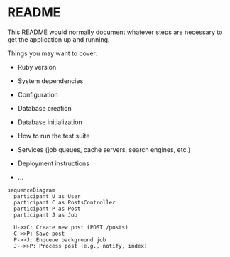# README

This README would normally document whatever steps are necessary to get the
application up and running.

Things you may want to cover:

* Ruby version

* System dependencies

* Configuration

* Database creation

* Database initialization

* How to run the test suite

* Services (job queues, cache servers, search engines, etc.)

* Deployment instructions

* ...

```mermaid
sequenceDiagram
  participant U as User
  participant C as PostsController
  participant P as Post
  participant J as Job

  U->>C: Create new post (POST /posts)
  C->>P: Save post
  P->>J: Enqueue background job
  J-->>P: Process post (e.g., notify, index)